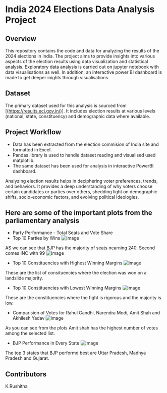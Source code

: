 # India 2024 Elections Data Analysis Project

## Overview
This repository contains the code and data for analyzing the results of the 2024 elections in India. The project aims to provide insights into various aspects of the election results using data visualization and statistical analysis. Exploratory data analysis is carried out on jupyter notebook with data visualisations as well. In addition, an interactive power BI dashboard is made to get deeper inights through visualisations.

## Dataset
The primary dataset used for this analysis is sourced from [(https://results.eci.gov.in/)]. It includes election results at various levels (national, state, constituency) and demographic data where available.

## Project Workflow
 - Data has been extracted from the election commision of India site and formatted in Excel.
 - Pandas library is used to handle dataset reading and visualised used matplotlib.
 - The same dataset has been used for analysis in interactive PowerBI dashboard.

Analyzing election results helps in deciphering voter preferences, trends, and behaviors. It provides a deep understanding of why voters choose certain candidates or parties over others, shedding light on demographic shifts, socio-economic factors, and evolving political ideologies.
## Here are some of the important plots from the parliamentary analysis
- Party Performance - Total Seats and Vote Share
- Top 10 Parties by Wins
 ![image](https://github.com/rushitha2/Election-Result-Analysis-2024/assets/101277556/731005c2-8428-4cdc-931c-8b2cad162d24)

AS we can see that BJP has the majority of seats nearning 240. Second comes INC with 99
 ![image](https://github.com/rushitha2/Election-Result-Analysis-2024/assets/101277556/b57163d0-f7a3-45af-9232-b98e116dbde4)
- Top 10 Constituencies with Highest Winning Margins
 ![image](https://github.com/rushitha2/Election-Result-Analysis-2024/assets/101277556/2be29781-6255-42d7-bd34-27af95a7d02c)

These are the list of consituencies where the election was won on a landslide majority.
- Top 10 Constituencies with Lowest Winning Margins
 ![image](https://github.com/rushitha2/Election-Result-Analysis-2024/assets/101277556/5d495ddb-6aae-405e-9b78-272bc7881093)

These are the constituencies where the fight is rigorous and the majority is low. 
- Comparision of Votes for Rahul Gandhi, Narendra Modi, Amit Shah and Akhilesh Yadav
 ![image](https://github.com/rushitha2/Election-Result-Analysis-2024/assets/101277556/5c03cdc8-810f-4b78-af99-5fe4a92d9156)

As you can see from the plots Amit shah has the highest number of votes among the selected list.
- BJP Performance in Every State
 ![image](https://github.com/rushitha2/Election-Result-Analysis-2024/assets/101277556/3dded74a-cf8f-4820-8352-2e5a83d3a9d3)

The top 3 states that BJP performd best are Uttar Pradesh, Madhya Pradesh and Gujarat.


## Contributors
K.Rushitha
